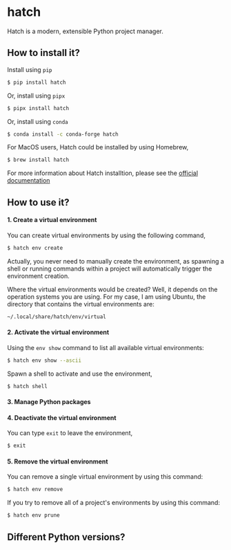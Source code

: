 # hatch

Hatch is a modern, extensible Python project manager.


## How to install it?

Install using `pip`
```bash
$ pip install hatch
```

Or, install using `pipx`
```bash
$ pipx install hatch
```

Or, install using `conda`
```bash
$ conda install -c conda-forge hatch
```

For MacOS users, Hatch could be installed by using Homebrew,
```bash
$ brew install hatch
```

For more information about Hatch installtion, please see the [official documentation](https://hatch.pypa.io/latest/install/)


## How to use it?

#### 1. Create a virtual environment

You can create virtual environments by using the following command,
```bash
$ hatch env create
```

Actually, you never need to manually create the environment, as spawning a shell or running commands within a project will automatically
trigger the environment creation.

Where the virtual environments would be created? Well, it depends on the operation systems you are using. For my case, I am using Ubuntu,
the directory that contains the virtual environments are:
```bash
~/.local/share/hatch/env/virtual
```

#### 2. Activate the virtual environment

Using the `env show` command to list all available virtual environments:
```bash
$ hatch env show --ascii
```

Spawn a shell to activate and use the environment,
```bash
$ hatch shell
```

#### 3. Manage Python packages

#### 4. Deactivate the virtual environment

You can type `exit` to leave the environment,
```bash
$ exit
```

#### 5. Remove the virtual environment

You can remove a single virtual environment by using this command:
```bash
$ hatch env remove
```

If you try to remove all of a project's environments by using this command:
```bash
$ hatch env prune
```

## Different Python versions?

